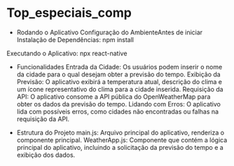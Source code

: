 # Top_especiais_comp

- Rodando o Aplicativo
Configuração do AmbienteAntes de iniciar
Instalação de Dependências: npm install

Executando o Aplicativo: npx react-native

- Funcionalidades
Entrada da Cidade: Os usuários podem inserir o nome da cidade para o qual desejam obter a previsão do tempo.
Exibição da Previsão: O aplicativo exibirá a temperatura atual, descrição do clima e um ícone representativo do clima para a cidade inserida.
Requisição da API: O aplicativo consome a API pública do OpenWeatherMap para obter os dados da previsão do tempo.
Lidando com Erros: O aplicativo lida com possíveis erros, como cidades não encontradas ou falhas na requisição da API.


- Estrutura do Projeto
main.js: Arquivo principal do aplicativo, renderiza o componente principal.
WeatherApp.js: Componente que contém a lógica principal do aplicativo, incluindo a solicitação da previsão do tempo e a exibição dos dados.